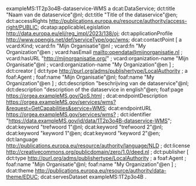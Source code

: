 


exampleMS:1T2p3o4B-dataservice-WMS a dcat:DataService;
   dct:title "Naam van de dataservice"@nl;
   dct:title "Title of the dataservice"@en;
   dct:accessRights <http://publications.europa.eu/resource/authority/access-right/PUBLIC>;
   dcatap:applicableLegislation <http://data.europa.eu/eli/reg_impl/2023/138/oj>;
   dct:applicationProfile <http://www.opengis.net/def/serviceType/ogc/wms>;
   dcat:contactPoint [
     a vcard:Kind;
     vcard:fn "Mijn Organisatie"@nl ;
     vcard:fn "My Organization"@en ;
     vcard:hasEmail <mailto:opendata@mijnorganisatie.nl> ;
     vcard:hasURL "http://mijnorganisatie.org/" ;
     vcard:organization-name "Mijn Organisatie"@nl ;
     vcard:organization-name "My Organization"@en
     ] ; 
   dct:creator [
     dct:type <http://purl.org/adms/publishertype/LocalAuthority> ;
     a foaf:Agent ;
     foaf:name "Mijn Organisatie"@nl;
     foaf:name "My Organization"@en
     ] ;
   dct:description "beschrijving van de dataservice"@nl;
   dct:description "description of the dataservice in english"@en;
   foaf:page <https://orgea.exampleMS.gov/QoS.html> ;
   dcat:endpointDescription <https://orgea.exampleMS.gov/services/wms?&request=GetCapabilities&service=WMS>;
   dcat:endpointURL <https://orgea.exampleMS.gov/services/wms?> ;
   dct:identifier "https://data.exampleMS.gov/id/data/1T2p3o4B-dataservice-WMS";
   dcat:keyword "trefwoord 1"@nl;
   dcat:keyword "trefwoord 2"@nl;
   dcat:keyword "keyword 1"@en;
   dcat:keyword "keyword 2"@en;
   dct:language <http://publications.europa.eu/resource/authority/language/NLD> ;
   dct:license <http://creativecommons.org/publicdomain/zero/1.0/deed.nl> ;
   dct:publisher [
     dct:type <http://purl.org/adms/publishertype/LocalAuthority> ;
     a foaf:Agent ;
     foaf:name "Mijn Organisatie"@nl;
     foaf:name "My Organization"@en
     ] ;
   dcat:theme <http://publications.europa.eu/resource/authority/data-theme/EDUC>;
   dcat:servesDataset exampleMS:1T2p3o4B
.

